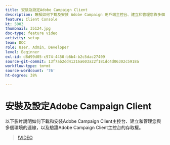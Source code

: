 ```yaml
---
title: 安裝及設定Adobe Campaign Client
description: 瞭解如何下載及安裝 Adobe Campaign 用戶端主控台、建立和管理您與多個環境的連線，以及驗證 Adobe Campaign 用戶端主控台的存取權。
feature: Client Console
kt: 5003
thumbnail: 35124.jpg
doc-type: feature video
activity: setup
team: DOC
role: User, Admin, Developer
level: Beginner
exl-id: d8d99d05-c974-4450-b6b4-b2c5dac27409
source-git-commit: 13f7ab2dd41216a603a22f181dc4d06302c5918a
workflow-type: tm+mt
source-wordcount: '76'
ht-degree: 38%

---
```


# 安裝及設定Adobe Campaign Client

以下影片說明如何下載和安裝Adobe Campaign Client主控台、建立和管理您與多個環境的連線，以及驗證Adobe Campaign Client主控台的存取權。

>[!VIDEO](https://video.tv.adobe.com/v/35124?quality=12&learn=on)
